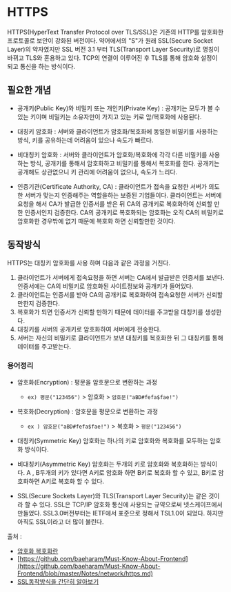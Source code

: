# HTTPS 

HTTPS(HyperText Transfer Protocol over TLS/SSL)은 기존의 HTTP를 암호화한 프로토콜로 보안이 강화된 버전이다. 약어에서의 "S"가 원래 SSL(Secure Socket Layer)의 약자였지만 SSL 버전 3.1 부터 TLS(Transport Layer Security)로 명칭이 바뀌고 TLS와 혼용하고 있다. TCP의 연결이 이루어진 후 TLS를 통해 암호화 설정이 되고 통신을 하는 방식이다.

## 필요한 개념

+ 공개키(Public Key)와 비밀키 또는 개인키(Private Key) : 공개키는 모두가 볼 수 있는 키이며 비밀키는 소유자만이 가지고 있는 키로 암/복호화에 사용된다.

+ 대칭키 암호화 : 서버와 클라이언트가 암호화/복호화에 동일한 비밀키를 사용하는 방식, 키를 공유하는데 어려움이 있으나 속도가 빠르다.

+ 비대칭키 암호화 : 서버와 클라이언트가 암호화/복호화에 각각 다른 비밀키를 사용하는 방식, 공개키를 통해서 암호화하고 비밀키를 통해서 복호화를 한다. 공개키는 공개해도 상관없으니 키 관리에 어려움이 없으나, 속도가 느리다.

+ 인증기관(Certificate Authority, CA) : 클라이언트가 접속을 요청한 서버가 의도한 서버가 맞는지 인증해주는 역할을하는 보증된 기업들이다. 클라이언트는 서버에 요청을 해서 CA가 발급한 인증서를 받은 뒤 CA의 공개키로 복호화하여 신뢰할 만한 인증서인지 검증한다. CA의 공개키로 복호화되는 암호화는 오직 CA의 비밀키로 암호화한 경우밖에 없기 때문에 복호화 하면 신뢰할만한 것이다.


## 동작방식

HTTPS는 대칭키 암호화를 사용 하며 다음과 같은 과정을 거친다.

1. 클라이언트가 서버에게 접속요청을 하면 서버는 CA에서 발급받은 인증서를 보낸다. 인증서에는 CA의 비밀키로 암호화된 사이트정보와 공개키가 들어있다.
2. 클라이언트는 인증서를 받아 CA의 공개키로 복호화하여 접속요청한 서버가 신뢰할만한지 검증한다.
3. 복호화가 되면 인증서가 신뢰할 만하기 때문에 데이터를 주고받을 대칭키를 생성한다. 
4. 대칭키를 서버의 공개키로 암호화하여 서버에게 전송한다.
5. 서버는 자신의 비밀키로 클라이언트가 보낸 대칭키를 복호화한 뒤 그 대칭키를 통해 데이터를 주고받는다. 


### 용어정리

+ 암호화(Encryption) : 평문을 암호문으로 변환하는 과정
    - `ex) 평문("123456")` > 암호화 > `암호문("aBD#fefa$fae!")`

+ 복호화(Decryption) : 암호문을 평문으로 변환하는 과정
    - `ex ) 암호문("aBD#fefa$fae!")` > 복호화 > `평문("123456")`

+ 대칭키(Symmetric Key) 암호화는 하나의 키로 암호화와 복호화를 모두하는 암호화 방식이다.

+ 비대칭키(Asymmetric Key) 암호화는 두개의 키로 암호화와 복호화하는 방식이다. A , B두개의 키가 있다면 A키로 암호화 하면 B키로 복호화 할 수 있고, B키로 암호화하면 A키로 복호화 할 수 있다.

+ SSL(Secure Sockets Layer)와 TLS(Transport Layer Security)는 같은 것이라 할 수 있다. 
SSL은 TCP/IP 암호화 통신에 사용되는 규약으로써 넷스케이프에서 만들었다. SSL3.0버전부터는 IETF에서 표준으로 정해서 TSL1.0이 되었다. 하지만 아직도 SSL이라고 더 많이 불린다.

출처 : 

+ [암호화 복호화란](https://sieunlim.tistory.com/16)
+ [https://github.com/baeharam/Must-Know-About-Frontend](https://github.com/baeharam/Must-Know-About-Frontend/blob/master/Notes/network/https.md)
+ [SSL동작방식을 간단히 알아보기](https://offbyone.tistory.com/274)